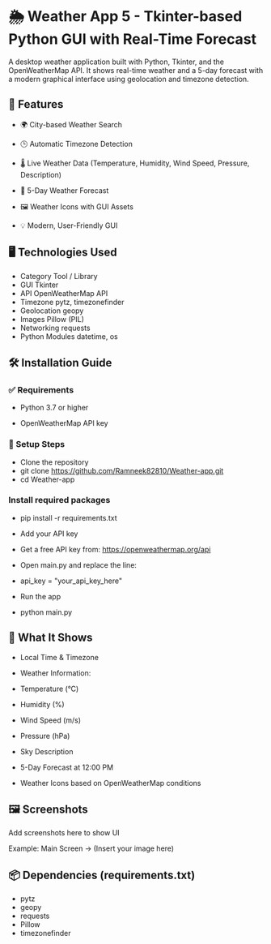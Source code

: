 # 🌦️ Weather App 5 - Tkinter-based Python GUI with Real-Time Forecast
A desktop weather application built with Python, Tkinter, and the OpenWeatherMap API. It shows real-time weather and a 5-day forecast with a modern graphical interface using geolocation and timezone detection.

## 📌 Features

- 🌍 City-based Weather Search

- 🕒 Automatic Timezone Detection

- 🌡️ Live Weather Data (Temperature, Humidity, Wind Speed, Pressure, Description)

- 📅 5-Day Weather Forecast

- 🖼️ Weather Icons with GUI Assets

- 💡 Modern, User-Friendly GUI

## 🖥️ Technologies Used

- Category	Tool / Library
- GUI	Tkinter
- API	OpenWeatherMap API
- Timezone	pytz, timezonefinder
- Geolocation	geopy
- Images	Pillow (PIL)
- Networking	requests
- Python Modules	datetime, os


## 🛠️ Installation Guide

### ✅ Requirements

- Python 3.7 or higher

- OpenWeatherMap API key

### 🔧 Setup Steps

- Clone the repository
- git clone https://github.com/Ramneek82810/Weather-app.git
- cd Weather-app

### Install required packages
- pip install -r requirements.txt

- Add your API key

- Get a free API key from: https://openweathermap.org/api

- Open main.py and replace the line:
- api_key = "your_api_key_here"

- Run the app
- python main.py

## 🧪 What It Shows

- Local Time & Timezone

- Weather Information:

- Temperature (°C)

- Humidity (%)

- Wind Speed (m/s)

- Pressure (hPa)

- Sky Description

- 5-Day Forecast at 12:00 PM

- Weather Icons based on OpenWeatherMap conditions

## 🖼️ Screenshots

Add screenshots here to show UI

Example:
Main Screen → (Insert your image here)

## 📦 Dependencies (requirements.txt)

- pytz
- geopy
- requests
- Pillow
- timezonefinder
